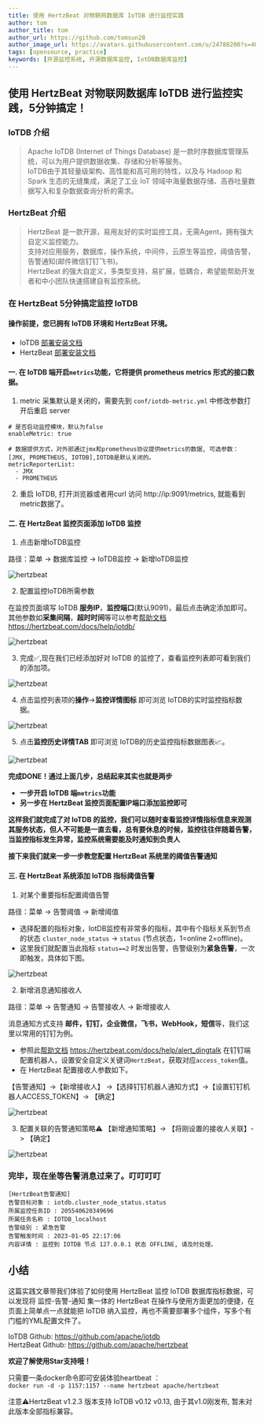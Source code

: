 ```yaml
---
title: 使用 HertzBeat 对物联网数据库 IoTDB 进行监控实践    
author: tom  
author_title: tom   
author_url: https://github.com/tomsun28  
author_image_url: https://avatars.githubusercontent.com/u/24788200?s=400&v=4  
tags: [opensource, practice]
keywords: [开源监控系统, 开源数据库监控, IotDB数据库监控]
---
```


## 使用 HertzBeat 对物联网数据库 IoTDB 进行监控实践，5分钟搞定！

### IoTDB 介绍

> Apache IoTDB (Internet of Things Database) 是一款时序数据库管理系统，可以为用户提供数据收集、存储和分析等服务。      
> IoTDB由于其轻量级架构、高性能和高可用的特性，以及与 Hadoop 和 Spark 生态的无缝集成，满足了工业 IoT 领域中海量数据存储、高吞吐量数据写入和复杂数据查询分析的需求。

### HertzBeat 介绍

> HertzBeat 是一款开源，易用友好的实时监控工具，无需Agent，拥有强大自定义监控能力。    
> 支持对应用服务，数据库，操作系统，中间件，云原生等监控，阈值告警，告警通知(邮件微信钉钉飞书)。   
> HertzBeat 的强大自定义，多类型支持，易扩展，低耦合，希望能帮助开发者和中小团队快速搭建自有监控系统。

### 在 HertzBeat 5分钟搞定监控 IoTDB

#### 操作前提，您已拥有 IoTDB 环境和 HertzBeat 环境。

- IoTDB [部署安装文档](https://iotdb.apache.org/UserGuide/V0.13.x/QuickStart/QuickStart.html)
- HertzBeat [部署安装文档](https://hertzbeat.com/docs/start/docker-deploy)

#### 一. 在 IoTDB 端开启`metrics`功能，它将提供 prometheus metrics 形式的接口数据。

1. metric 采集默认是关闭的，需要先到 `conf/iotdb-metric.yml` 中修改参数打开后重启 server

```
# 是否启动监控模块，默认为false
enableMetric: true

# 数据提供方式，对外部通过jmx和prometheus协议提供metrics的数据, 可选参数：[JMX, PROMETHEUS, IOTDB],IOTDB是默认关闭的。
metricReporterList:
  - JMX
  - PROMETHEUS
```

2. 重启 IoTDB, 打开浏览器或者用curl 访问 http://ip:9091/metrics, 就能看到metric数据了。

#### 二. 在 HertzBeat 监控页面添加 IoTDB 监控

1. 点击新增IoTDB监控

路径：菜单 -> 数据库监控 -> IoTDB监控 -> 新增IoTDB监控

![hertzbeat](/img/blog/monitor-iotdb-1.png)

2. 配置监控IoTDB所需参数

在监控页面填写 IoTDB **服务IP**，**监控端口**(默认9091)，最后点击确定添加即可。   
其他参数如**采集间隔**，**超时时间**等可以参考[帮助文档](https://hertzbeat.com/docs/help/iotdb/) https://hertzbeat.com/docs/help/iotdb/

![hertzbeat](/img/blog/monitor-iotdb-2.png)

3. 完成✅,现在我们已经添加好对 IoTDB 的监控了，查看监控列表即可看到我们的添加项。

![hertzbeat](/img/blog/monitor-iotdb-3.png)

4. 点击监控列表项的**操作**->**监控详情图标** 即可浏览 IoTDB的实时监控指标数据。

![hertzbeat](/img/blog/monitor-iotdb-4.png)

5. 点击**监控历史详情TAB** 即可浏览 IoTDB的历史监控指标数据图表📈。

![hertzbeat](/img/blog/monitor-iotdb-5.png)

**完成DONE！通过上面几步，总结起来其实也就是两步**  
- **一步开启 IoTDB 端`metrics`功能**   
- **另一步在 HertzBeat 监控页面配置IP端口添加监控即可**

**这样我们就完成了对 IoTDB 的监控，我们可以随时查看监控详情指标信息来观测其服务状态，但人不可能是一直去看，总有要休息的时候，监控往往伴随着告警，当监控指标发生异常，监控系统需要能及时通知到负责人**

**接下来我们就来一步一步教您配置 HertzBeat 系统里的阈值告警通知**

#### 三. 在 HertzBeat 系统添加 IoTDB 指标阈值告警

1. 对某个重要指标配置阈值告警

路径：菜单 -> 告警阈值 -> 新增阈值

- 选择配置的指标对象，IotDB监控有非常多的指标，其中有个指标关系到节点的状态 `cluster_node_status` -> `status` (节点状态，1=online 2=offline)。
- 这里我们就配置当此指标 `status==2` 时发出告警，告警级别为**紧急告警**，一次即触发，具体如下图。

![hertzbeat](/img/blog/monitor-iotdb-6.png)

2. 新增消息通知接收人

路径：菜单 -> 告警通知 -> 告警接收人 -> 新增接收人

消息通知方式支持 **邮件，钉钉，企业微信，飞书，WebHook，短信**等，我们这里以常用的钉钉为例。

- 参照此[帮助文档](https://hertzbeat.com/docs/help/alert_dingtalk) https://hertzbeat.com/docs/help/alert_dingtalk 在钉钉端配置机器人，设置安全自定义关键词`HertzBeat`，获取对应`access_token`值。
- 在 HertzBeat 配置接收人参数如下。

【告警通知】->【新增接收人】 ->【选择钉钉机器人通知方式】->【设置钉钉机器人ACCESS_TOKEN】-> 【确定】

![hertzbeat](/img/blog/alert-notice-1.png)

3. 配置关联的告警通知策略⚠️ 【新增通知策略】-> 【将刚设置的接收人关联】-> 【确定】

![hertzbeat](/img/blog/alert-notice-2.png)

### 完毕，现在坐等告警消息过来了。叮叮叮叮

```
[HertzBeat告警通知]
告警目标对象 : iotdb.cluster_node_status.status
所属监控任务ID : 205540620349696
所属任务名称 : IOTDB_localhost
告警级别 : 紧急告警
告警触发时间 : 2023-01-05 22:17:06
内容详情 : 监控到 IOTDB 节点 127.0.0.1 状态 OFFLINE, 请及时处理。
```

## 小结

这篇实践文章带我们体验了如何使用 HertzBeat 监控 IoTDB 数据库指标数据，可以发现将 监控-告警-通知 集一体的 HertzBeat 在操作与使用方面更加的便捷，在页面上简单点一点就能把 IoTDB 纳入监控，再也不需要部署多个组件，写多个有门槛的YML配置文件了。

IoTDB Github: https://github.com/apache/iotdb    
HertzBeat Github: https://github.com/apache/hertzbeat

**欢迎了解使用Star支持哦！**

只需要一条docker命令即可安装体验heartbeat ：   
`docker run -d -p 1157:1157 --name hertzbeat apache/hertzbeat`

注意⚠️HertzBeat v1.2.3 版本支持 IoTDB v0.12 v0.13, 由于其v1.0刚发布, 暂未对此版本全部指标兼容。
